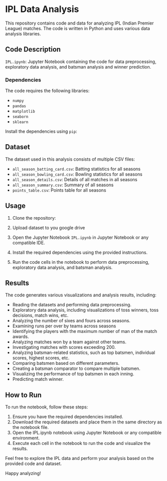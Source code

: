 # IPL Data Analysis
This repository contains code and data for analyzing IPL (Indian Premier League) matches. The code is written in Python and uses various data analysis libraries.

## Code Description

`IPL.ipynb`: Jupyter Notebook containing the code for data preprocessing, exploratory data analysis, and batsman analysis and winner prediction.

### Dependencies

The code requires the following libraries:

- `numpy`
- `pandas`
- `matplotlib`
- `seaborn`
- `sklearn`

Install the dependencies using `pip`:


## Dataset

The dataset used in this analysis consists of multiple CSV files:

- `all_season_batting_card.csv`: Batting statistics for all seasons
- `all_season_bowling_card.csv`: Bowling statistics for all seasons
- `all_season_details.csv`: Details of all matches in all seasons
- `all_season_summary.csv`: Summary of all seasons
- `points_table.csv`: Points table for all seasons

## Usage

1. Clone the repository:

2. Upload dataset to you google drive

3. Open the Jupyter Notebook `IPL.ipynb` in Jupyter Notebook or any compatible IDE.

4. Install the required dependencies using the provided instructions.

5. Run the code cells in the notebook to perform data preprocessing, exploratory data analysis, and batsman analysis.

## Results

The code generates various visualizations and analysis results, including:

- Reading the datasets and performing data preprocessing.
- Exploratory data analysis, including visualizations of toss winners, toss decisions, match wins, etc.
- Analyzing the number of sixes and fours across seasons.
- Examining runs per over by teams across seasons
- Identifying the players with the maximum number of man of the match awards.
- Analyzing matches won by a team against other teams.
- Investigating matches with scores exceeding 200.
- Analyzing batsman-related statistics, such as top batsmen, individual scores, highest scores, etc.
- Comparing batsmen based on different parameters.
- Creating a batsman comparator to compare multiple batsmen.
- Visualizing the performance of top batsmen in each inning.
- Predicting match winner.

## How to Run
To run the notebook, follow these steps:

1. Ensure you have the required dependencies installed.
2. Download the required datasets and place them in the same directory as the notebook file.
3. Open the IPL.ipynb notebook using Jupyter Notebook or any compatible environment.
4. Execute each cell in the notebook to run the code and visualize the results.

Feel free to explore the IPL data and perform your analysis based on the provided code and dataset.

Happy analyzing!